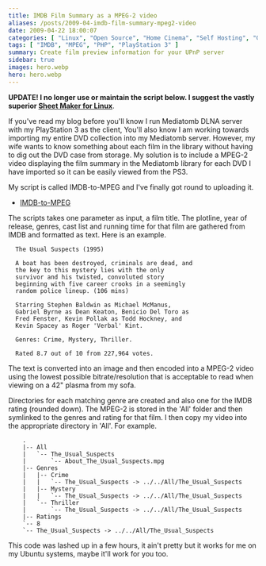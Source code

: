 ```yaml
---
title: IMDB Film Summary as a MPEG-2 video
aliases: /posts/2009-04-imdb-film-summary-mpeg2-video
date: 2009-04-22 18:00:07
categories: [ "Linux", "Open Source", "Home Cinema", "Self Hosting", "Gadgets" ]
tags: [ "IMDB", "MPEG", "PHP", "PlayStation 3" ]
summary: Create film preview information for your UPnP server
sidebar: true
images: hero.webp
hero: hero.webp
---
```


**UPDATE! I no longer use or maintain the script below. I suggest the vastly
superior [Sheet Maker for Linux](http://www.bunyipawonga.org/sheetmaker/index.php)**.

If you've read my blog before you'll know I run Mediatomb DLNA server with my
PlayStation 3 as the client, You'll also know I am working towards importing my
entire DVD collection into my Mediatomb server. However, my wife wants to know
something about each film in the library without having to dig out the DVD
case from storage. My solution is to include a MPEG-2 video displaying the
film summary in the Mediatomb library for each DVD I have imported so it can
be easily viewed from the PS3.

My script is called IMDB-to-MPEG and I've finally got round to uploading it.

  * [IMDB-to-MPEG](https://github.com/flexiondotorg/IMDB-to-MPEG)

The scripts takes one parameter as input, a film title. The plotline, year of
release, genres, cast list and running time for that film are gathered from IMDB
and formatted as text. Here is an example.

```text
  The Usual Suspects (1995)

  A boat has been destroyed, criminals are dead, and
  the key to this mystery lies with the only
  survivor and his twisted, convoluted story
  beginning with five career crooks in a seemingly
  random police lineup. (106 mins)

  Starring Stephen Baldwin as Michael McManus,
  Gabriel Byrne as Dean Keaton, Benicio Del Toro as
  Fred Fenster, Kevin Pollak as Todd Hockney, and
  Kevin Spacey as Roger 'Verbal' Kint.

  Genres: Crime, Mystery, Thriller.

  Rated 8.7 out of 10 from 227,964 votes.
```

The text is converted into an image and then encoded into a MPEG-2 video using
the lowest possible bitrate/resolution that is acceptable to read when viewing
on a 42" plasma from my sofa.

Directories for each matching genre are created and also one for the IMDB
rating (rounded down). The MPEG-2 is stored in the 'All' folder and then
symlinked to the genres and rating for that film. I then copy my video into
the appropriate directory in 'All'. For example.

```text
    .
    |-- All
    |   `-- The_Usual_Suspects
    |       `-- About_The_Usual_Suspects.mpg
    |-- Genres
    |   |-- Crime
    |   |   `-- The_Usual_Suspects -> ../../All/The_Usual_Suspects
    |   |-- Mystery
    |   |   `-- The_Usual_Suspects -> ../../All/The_Usual_Suspects
    |   `-- Thriller
    |       `-- The_Usual_Suspects -> ../../All/The_Usual_Suspects
    |-- Ratings
    `-- 8
    `-- The_Usual_Suspects -> ../../All/The_Usual_Suspects
```

This code was lashed up in a few hours, it ain't pretty but it works for me on
my Ubuntu systems, maybe it'll work for you too.
